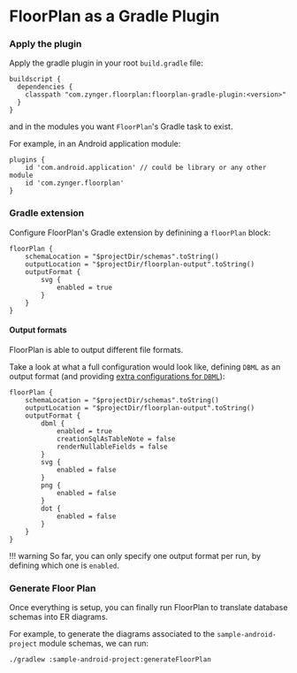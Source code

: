 # FloorPlan as a Gradle Plugin

### Apply the plugin

Apply the gradle plugin in your root `build.gradle` file:

```
buildscript {
  dependencies {
    classpath "com.zynger.floorplan:floorplan-gradle-plugin:<version>"
  }
}
```

and in the modules you want `FloorPlan`'s Gradle task to exist.

For example, in an Android application module:

```
plugins {
    id 'com.android.application' // could be library or any other module
    id 'com.zynger.floorplan'
}
```

### Gradle extension

Configure FloorPlan's Gradle extension by definining a `floorPlan` block:

```
floorPlan {
    schemaLocation = "$projectDir/schemas".toString()
    outputLocation = "$projectDir/floorplan-output".toString()
    outputFormat {
        svg {
            enabled = true
        }
    }
}
```

#### Output formats

FloorPlan is able to output different file formats.

Take a look at what a full configuration would look like, defining `DBML` as an output format (and providing [extra configurations for `DBML`](../run/#output-format)):

```
floorPlan {
    schemaLocation = "$projectDir/schemas".toString()
    outputLocation = "$projectDir/floorplan-output".toString()
    outputFormat {
        dbml {
            enabled = true
            creationSqlAsTableNote = false
            renderNullableFields = false
        }
        svg {
            enabled = false
        }
        png {
            enabled = false
        }
        dot {
            enabled = false
        }
    }
}
```

!!! warning
    So far, you can only specify one output format per run, by defining which one is `enabled`.

### Generate Floor Plan

Once everything is setup, you can finally run FloorPlan to translate database schemas into ER diagrams.

For example, to generate the diagrams associated to the `sample-android-project` module schemas, we can run:

```
./gradlew :sample-android-project:generateFloorPlan
```